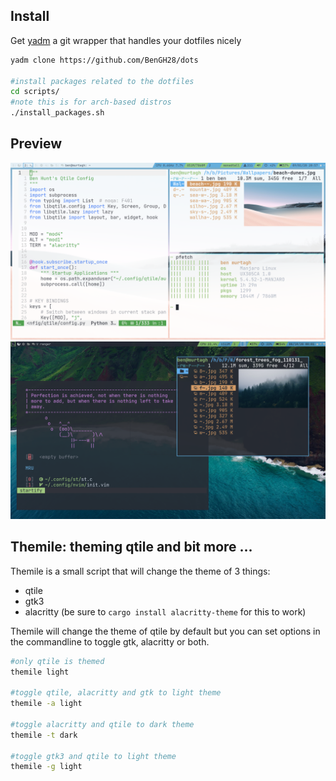 

## Install

Get [yadm](https://github.com/TheLocehiliosan/yadm) a git wrapper that handles your dotfiles nicely

```sh
yadm clone https://github.com/BenGH28/dots

#install packages related to the dotfiles
cd scripts/
#note this is for arch-based distros
./install_packages.sh
```

## Preview

![Qtile Layout](https://github.com/BenGH28/dots/blob/master/.screenshots/qconf_conf1.png)
![Qtile OneDark](https://github.com/BenGH28/dots/blob/master/.screenshots/qtile_OneDarkTheme.png)

## Themile: theming qtile and bit more ...

Themile is a small script that will change the theme of 3 things:

- qtile
- gtk3
- alacritty (be sure to `cargo install alacritty-theme` for this to work)

Themile will change the theme of qtile by default but you can set options in the commandline to toggle
gtk, alacritty or both.

```sh
#only qtile is themed
themile light

#toggle qtile, alacritty and gtk to light theme
themile -a light

#toggle alacritty and qtile to dark theme
themile -t dark

#toggle gtk3 and qtile to light theme
themile -g light
```

